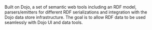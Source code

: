 Built on Dojo, a set of semantic web tools including an RDF model, parsers/emitters for different RDF serializations and integration with the Dojo data store infrastructure. The goal is to allow RDF data to be used seamlessly with Dojo UI and data tools.
